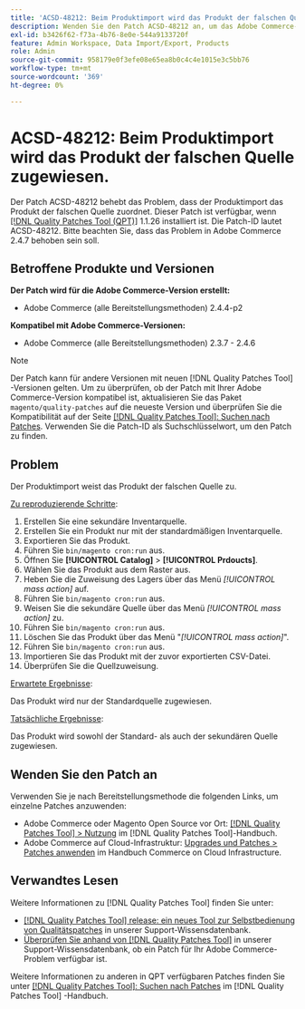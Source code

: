 ```yaml
---
title: 'ACSD-48212: Beim Produktimport wird das Produkt der falschen Quelle zugewiesen.'
description: Wenden Sie den Patch ACSD-48212 an, um das Adobe Commerce-Problem zu beheben, bei dem der Produktimport das Produkt der falschen Quelle zuordnet.
exl-id: b3426f62-f73a-4b76-8e0e-544a9133720f
feature: Admin Workspace, Data Import/Export, Products
role: Admin
source-git-commit: 958179e0f3efe08e65ea8b0c4c4e1015e3c5bb76
workflow-type: tm+mt
source-wordcount: '369'
ht-degree: 0%

---
```


# ACSD-48212: Beim Produktimport wird das Produkt der falschen Quelle zugewiesen.

Der Patch ACSD-48212 behebt das Problem, dass der Produktimport das Produkt der falschen Quelle zuordnet. Dieser Patch ist verfügbar, wenn [[!DNL Quality Patches Tool (QPT)]](/help/announcements/adobe-commerce-announcements/magento-quality-patches-released-new-tool-to-self-serve-quality-patches.md) 1.1.26 installiert ist. Die Patch-ID lautet ACSD-48212. Bitte beachten Sie, dass das Problem in Adobe Commerce 2.4.7 behoben sein soll.

## Betroffene Produkte und Versionen

**Der Patch wird für die Adobe Commerce-Version erstellt:**

* Adobe Commerce (alle Bereitstellungsmethoden) 2.4.4-p2

**Kompatibel mit Adobe Commerce-Versionen:**

* Adobe Commerce (alle Bereitstellungsmethoden) 2.3.7 - 2.4.6

>[!NOTE]
>
>Der Patch kann für andere Versionen mit neuen [!DNL Quality Patches Tool] -Versionen gelten. Um zu überprüfen, ob der Patch mit Ihrer Adobe Commerce-Version kompatibel ist, aktualisieren Sie das Paket `magento/quality-patches` auf die neueste Version und überprüfen Sie die Kompatibilität auf der Seite [[!DNL Quality Patches Tool]: Suchen nach Patches](https://experienceleague.adobe.com/tools/commerce-quality-patches/index.html). Verwenden Sie die Patch-ID als Suchschlüsselwort, um den Patch zu finden.

## Problem

Der Produktimport weist das Produkt der falschen Quelle zu.

<u>Zu reproduzierende Schritte</u>:

1. Erstellen Sie eine sekundäre Inventarquelle.
1. Erstellen Sie ein Produkt nur mit der standardmäßigen Inventarquelle.
1. Exportieren Sie das Produkt.
1. Führen Sie `bin/magento cron:run` aus.
1. Öffnen Sie **[!UICONTROL Catalog]** > **[!UICONTROL Prdoucts]**.
1. Wählen Sie das Produkt aus dem Raster aus.
1. Heben Sie die Zuweisung des Lagers über das Menü *[!UICONTROL mass action]* auf.
1. Führen Sie `bin/magento cron:run` aus.
1. Weisen Sie die sekundäre Quelle über das Menü *[!UICONTROL mass action]* zu.
1. Führen Sie `bin/magento cron:run` aus.
1. Löschen Sie das Produkt über das Menü &quot;*[!UICONTROL mass action]*&quot;.
1. Führen Sie `bin/magento cron:run` aus.
1. Importieren Sie das Produkt mit der zuvor exportierten CSV-Datei.
1. Überprüfen Sie die Quellzuweisung.

<u>Erwartete Ergebnisse</u>:

Das Produkt wird nur der Standardquelle zugewiesen.

<u>Tatsächliche Ergebnisse</u>:

Das Produkt wird sowohl der Standard- als auch der sekundären Quelle zugewiesen.

## Wenden Sie den Patch an

Verwenden Sie je nach Bereitstellungsmethode die folgenden Links, um einzelne Patches anzuwenden:

* Adobe Commerce oder Magento Open Source vor Ort: [[!DNL Quality Patches Tool] > Nutzung](https://experienceleague.adobe.com/docs/commerce-operations/tools/quality-patches-tool/usage.html) im [!DNL Quality Patches Tool]-Handbuch.
* Adobe Commerce auf Cloud-Infrastruktur: [Upgrades und Patches > Patches anwenden](https://experienceleague.adobe.com/docs/commerce-cloud-service/user-guide/develop/upgrade/apply-patches.html) im Handbuch Commerce on Cloud Infrastructure.

## Verwandtes Lesen

Weitere Informationen zu [!DNL Quality Patches Tool] finden Sie unter:

* [[!DNL Quality Patches Tool] release: ein neues Tool zur Selbstbedienung von Qualitätspatches](/help/announcements/adobe-commerce-announcements/magento-quality-patches-released-new-tool-to-self-serve-quality-patches.md) in unserer Support-Wissensdatenbank.
* [Überprüfen Sie anhand von  [!DNL Quality Patches Tool]](/help/support-tools/patches-available-in-qpt-tool/check-patch-for-magento-issue-with-magento-quality-patches.md) in unserer Support-Wissensdatenbank, ob ein Patch für Ihr Adobe Commerce-Problem verfügbar ist.

Weitere Informationen zu anderen in QPT verfügbaren Patches finden Sie unter [[!DNL Quality Patches Tool]: Suchen nach Patches](https://experienceleague.adobe.com/tools/commerce-quality-patches/index.html) im [!DNL Quality Patches Tool] -Handbuch.
